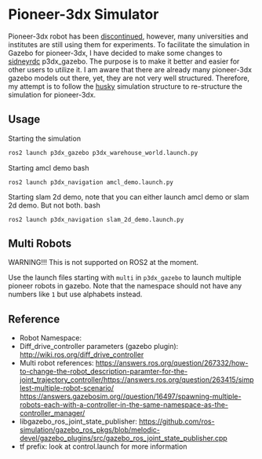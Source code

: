 # Pioneer-3dx Simulator

Pioneer-3dx robot has been [discontinued](https://www.generationrobots.com/en/402395-robot-mobile-pioneer-3-dx.html), however, many universities and institutes are still using them for experiments. To facilitate the simulation in Gazebo for pioneer-3dx, I have decided to make some changes to [sidneyrdc](https://github.com/sidneyrdc/p3dx_gazebo) p3dx_gazebo. The purpose is to make it better and easier for other users to utilize it. I am aware that there are already many pioneer-3dx gazebo models out there, yet, they are not very well structured. Therefore, my attempt is to follow the [husky](https://github.com/husky) simulation structure to re-structure the simulation for pioneer-3dx.

## Usage

Starting the simulation
```bash
ros2 launch p3dx_gazebo p3dx_warehouse_world.launch.py
```

Starting amcl demo
bash
```
ros2 launch p3dx_navigation amcl_demo.launch.py
```

Starting slam 2d demo, note that you can either launch amcl demo or slam 2d demo. But not both.
bash
```
ros2 launch p3dx_navigation slam_2d_demo.launch.py
```

## Multi Robots

WARNING!!!
This is not supported on ROS2 at the moment.

Use the launch files starting with `multi` in `p3dx_gazebo` to launch multiple pioneer robots in gazebo. Note that the namespace should not have any numbers like `1` but use alphabets instead.

## Reference

- Robot Namespace:   
- Diff_drive_controller parameters (gazebo plugin): http://wiki.ros.org/diff_drive_controller  
- Multi robot references: https://answers.ros.org/question/267332/how-to-change-the-robot_description-paramter-for-the-joint_trajectory_controller/https://answers.ros.org/question/263415/simplest-multiple-robot-scenario/ https://answers.gazebosim.org//question/16497/spawning-multiple-robots-each-with-a-controller-in-the-same-namespace-as-the-controller_manager/  
- libgazebo_ros_joint_state_publisher: https://github.com/ros-simulation/gazebo_ros_pkgs/blob/melodic-devel/gazebo_plugins/src/gazebo_ros_joint_state_publisher.cpp  
- tf prefix: look at control.launch for more information
